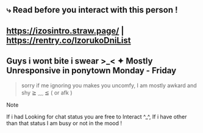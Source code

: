## ⤷ Read before you interact with this person !

## https://izosintro.straw.page/ | https://rentry.co/IzorukoDniList

## Guys i wont bite i swear >_< ✦ Mostly Unresponsive in ponytown Monday - Friday
> sorry if me ignoring you makes you uncomfy, I am mostly awkard and shy ≧ ﹏ ≦ ( or afk )

> [!NOTE]
> If i had Looking for chat status you are free to Interact ^_^, If i have other than that status I am busy or not in the mood !
